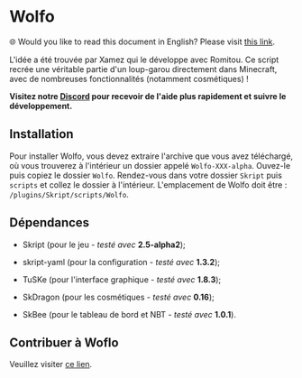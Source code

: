 # Wolfo

🌐 Would you like to read this document in English? Please visit [this link](https://github.com/Romitou/Wolfo/blob/master/README_EN.md).

L'idée a été trouvée par Xamez qui le développe avec Romitou.
Ce script recrée une véritable partie d'un loup-garou directement dans Minecraft, avec de nombreuses fonctionnalités (notamment cosmétiques) !

**Visitez notre [Discord](https://discord.gg/37nvkpk) pour recevoir de l'aide plus rapidement et suivre le développement.**

## Installation

Pour installer Wolfo, vous devez extraire l'archive que vous avez téléchargé, où vous trouverez à l'intérieur un dossier appelé `Wolfo-XXX-alpha`. Ouvez-le puis copiez le dossier `Wolfo`. Rendez-vous dans votre dossier `Skript` puis `scripts` et collez le dossier à l'intérieur. L'emplacement de Wolfo doit être : `/plugins/Skript/scripts/Wolfo`.

## Dépendances

- Skript (pour le jeu - *testé avec* **2.5-alpha2**);

- skript-yaml (pour la configuration - *testé avec* **1.3.2**);

- TuSKe (pour l'interface graphique - *testé avec* **1.8.3**);

- SkDragon (pour les cosmétiques - *testé avec* **0.16**);

- SkBee (pour le tableau de bord et NBT - *testé avec* **1.0.1**).

## Contribuer à Woflo

Veuillez visiter [ce lien](https://github.com/Romitou/Wolfo/blob/master/CONTRIBUTING.md).
